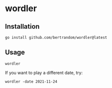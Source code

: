 # wordler

## Installation
```
go install github.com/bertrandom/wordler@latest
```

## Usage

```
wordler
```

If you want to play a different date, try:
```
wordler -date 2021-11-24
```
